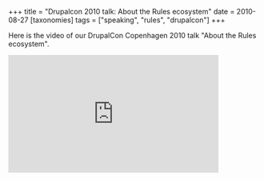 +++
title = "Drupalcon 2010 talk: About the Rules ecosystem"
date = 2010-08-27
[taxonomies]
tags = ["speaking", "rules", "drupalcon"]
+++

Here is the video of our DrupalCon Copenhagen 2010 talk "About the Rules ecosystem".

<iframe src="https://archive.org/embed/AboutTheRulesEcosystem" width="420" height="236" frameborder="0" webkitallowfullscreen="true" mozallowfullscreen="true" allowfullscreen></iframe>

<!-- more -->
